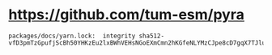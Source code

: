 # https://github.com/tum-esm/pyra

```console
packages/docs/yarn.lock:  integrity sha512-vfD3pmTzGpufjScBh50YHKzEu2lxBWhVEHsNGoEXmCmn2hKGfeNLYMzCJpe8cD7gqX7TJluOVpBkAequ6dgMmA==

```
